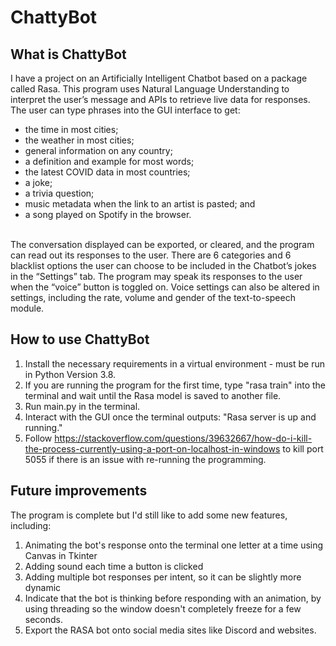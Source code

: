 # ChattyBot

## What is ChattyBot
I have a project on an Artificially Intelligent Chatbot based on a package called Rasa. This program uses Natural Language Understanding to interpret the user’s message and APIs to retrieve live data for responses. The user can type phrases into the GUI interface to get:

- the time in most cities;<br>
- the weather in most cities;<br>
- general information on any country;<br>
- a definition and example for most words;<br>
- the latest COVID data in most countries;<br>
- a joke;<br>
- a trivia question;<br>
- music metadata when the link to an artist is pasted; and<br>
- a song played on Spotify in the browser.<br></br>

The conversation displayed can be exported, or cleared, and the program can read out its responses to the user. There are 6 categories and 6 blacklist options the user can choose to be included in the Chatbot’s jokes in the “Settings” tab. The program may speak its responses to the user when the “voice” button is toggled on. Voice settings can also be altered in settings, including the rate, volume and gender of the text-to-speech module.

## How to use ChattyBot
1. Install the necessary requirements in a virtual environment - must be run in Python Version 3.8.
2. If you are running the program for the first time, type "rasa train" into the terminal and wait until the Rasa model is saved to another file.
3. Run main.py in the terminal.
4. Interact with the GUI once the terminal outputs: "Rasa server is up and running."
5. Follow https://stackoverflow.com/questions/39632667/how-do-i-kill-the-process-currently-using-a-port-on-localhost-in-windows to kill port 5055 if there is an issue with re-running the programming.

## Future improvements
The program is complete but I'd still like to add some new features, including:
1. Animating the bot's response onto the terminal one letter at a time using Canvas in Tkinter
2. Adding sound each time a button is clicked
3. Adding multiple bot responses per intent, so it can be slightly more dynamic
4. Indicate that the bot is thinking before responding with an animation, by using threading so the window doesn't completely freeze for a few seconds.
5. Export the RASA bot onto social media sites like Discord and websites.
